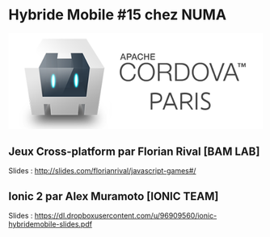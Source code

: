 # Hybride Mobile #15 chez NUMA

![](./cordova-meetup.jpeg)

## Jeux Cross-platform par Florian Rival [BAM LAB]

Slides : http://slides.com/florianrival/javascript-games#/

## Ionic 2 par Alex Muramoto [IONIC TEAM]

Slides : https://dl.dropboxusercontent.com/u/96909560/ionic-hybridemobile-slides.pdf
